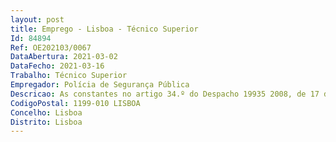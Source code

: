 ```yaml
--- 
layout: post
title: Emprego - Lisboa - Técnico Superior
Id: 84894
Ref: OE202103/0067
DataAbertura: 2021-03-02
DataFecho: 2021-03-16
Trabalho: Técnico Superior
Empregador: Polícia de Segurança Pública
Descricao: As constantes no artigo 34.º do Despacho 19935 2008, de 17 de julho, e outras compatíveis com a categoria do trabalhador 
CodigoPostal: 1199-010 LISBOA
Concelho: Lisboa
Distrito: Lisboa
--- 
```


